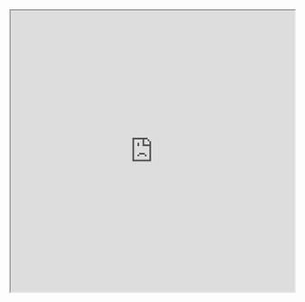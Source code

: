 <iframe src="https://paiza.io/projects/e/pdISq-FcgwOQrNhKsaioYg?theme=github" width="100%" height="500" scrolling="no" seamless="seamless"></iframe>
